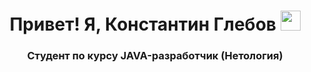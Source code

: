 <h1 align="center">Привет! Я, Константин Глебов</a> 
<img src="https://github.com/blackcater/blackcater/raw/main/images/Hi.gif" height="32"/></h1>
<h3 align="center">Студент по курсу JAVA-разработчик (Нетология)</h3>

